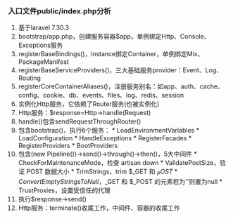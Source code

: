 ### 入口文件public/index.php分析

1. 基于laravel 7.30.3
1. bootstrap/app.php，创建服务容器$app，单例绑定Http、Console、Exceptions服务
  1. registerBaseBindings()，instance绑定Container，单例绑定Mix、PackageManifest
  1. registerBaseServiceProviders()，三大基础服务provider：Event、Log、Routing
  1. registerCoreContainerAliases()，注册服务别名：如app、auth、cache、config、cookie、db、events、files、log、redis、session
1. 实例化Http服务，它依赖了Router服务(也被实例化)
1. Http服务：$response=Http->handle(Request)
  1. handle()包含sendRequestThroughRouter()
  1. 包含bootstrap()，执行6个服务：
    * LoadEnvironmentVariables
    * LoadConfiguration
    * HandleExceptions
    * RegisterFacades
    * RegisterProviders
    * BootProviders
  1. 包含(new Pipeline())->send()->through()->then()，5大中间件
    * CheckForMaintenanceMode，检查 artisan down
    * ValidatePostSize，验证 POST 数据大小
    * TrimStrings，trim $_GET 和 $_POST
    * ConvertEmptyStringsToNull，$_GET 和 $_POST 的元素若为''则置为null
    * TrustProxies，设置受信任的代理
1. 执行$response->send()
1. Http服务：terminate()收尾工作，中间件、容器的收尾工作


